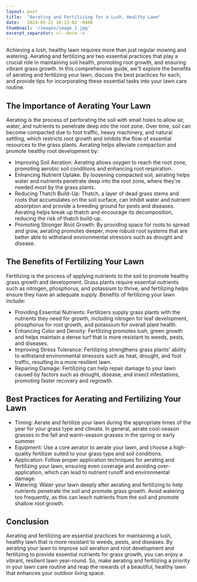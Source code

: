 ```yaml
---
layout: post
title:  "Aerating and Fertilizing for a Lush, Healthy Lawn"
date:   2024-05-21 16:13:02 -0400
thumbnail: '/images/image_1.jpg'
excerpt_separator: <!--more-->
---
```

Achieving a lush, healthy lawn requires more than just regular mowing and watering. <!--more-->Aerating and fertilizing are two essential practices that play a crucial role in maintaining soil health, promoting root growth, and ensuring vibrant grass growth. In this comprehensive guide, we'll explore the benefits of aerating and fertilizing your lawn, discuss the best practices for each, and provide tips for incorporating these essential tasks into your lawn care routine.

## The Importance of Aerating Your Lawn
Aerating is the process of perforating the soil with small holes to allow air, water, and nutrients to penetrate deep into the root zone. Over time, soil can become compacted due to foot traffic, heavy machinery, and natural settling, which restricts root growth and inhibits the flow of essential resources to the grass plants. Aerating helps alleviate compaction and promote healthy root development by:
* Improving Soil Aeration: Aerating allows oxygen to reach the root zone, promoting aerobic soil conditions and enhancing root respiration.
* Enhancing Nutrient Uptake: By loosening compacted soil, aerating helps water and nutrients penetrate deep into the root zone, where they're needed most by the grass plants.
* Reducing Thatch Build-Up: Thatch, a layer of dead grass stems and roots that accumulates on the soil surface, can inhibit water and nutrient absorption and provide a breeding ground for pests and diseases. Aerating helps break up thatch and encourage its decomposition, reducing the risk of thatch build-up.
* Promoting Stronger Root Growth: By providing space for roots to spread and grow, aerating promotes deeper, more robust root systems that are better able to withstand environmental stressors such as drought and disease.

## The Benefits of Fertilizing Your Lawn
Fertilizing is the process of applying nutrients to the soil to promote healthy grass growth and development. Grass plants require essential nutrients such as nitrogen, phosphorus, and potassium to thrive, and fertilizing helps ensure they have an adequate supply. Benefits of fertilizing your lawn include:
* Providing Essential Nutrients: Fertilizers supply grass plants with the nutrients they need for growth, including nitrogen for leaf development, phosphorus for root growth, and potassium for overall plant health.
* Enhancing Color and Density: Fertilizing promotes lush, green growth and helps maintain a dense turf that is more resistant to weeds, pests, and diseases.
* Improving Stress Tolerance: Fertilizing strengthens grass plants' ability to withstand environmental stressors such as heat, drought, and foot traffic, resulting in a more resilient lawn.
* Repairing Damage: Fertilizing can help repair damage to your lawn caused by factors such as drought, disease, and insect infestations, promoting faster recovery and regrowth.

## Best Practices for Aerating and Fertilizing Your Lawn
* Timing: Aerate and fertilize your lawn during the appropriate times of the year for your grass type and climate. In general, aerate cool-season grasses in the fall and warm-season grasses in the spring or early summer.
* Equipment: Use a core aerator to aerate your lawn, and choose a high-quality fertilizer suited to your grass type and soil conditions.
* Application: Follow proper application techniques for aerating and fertilizing your lawn, ensuring even coverage and avoiding over-application, which can lead to nutrient runoff and environmental damage.
* Watering: Water your lawn deeply after aerating and fertilizing to help nutrients penetrate the soil and promote grass growth. Avoid watering too frequently, as this can leach nutrients from the soil and promote shallow root growth.

## Conclusion
Aerating and fertilizing are essential practices for maintaining a lush, healthy lawn that is more resistant to weeds, pests, and diseases. By aerating your lawn to improve soil aeration and root development and fertilizing to provide essential nutrients for grass growth, you can enjoy a vibrant, resilient lawn year-round. So, make aerating and fertilizing a priority in your lawn care routine and reap the rewards of a beautiful, healthy lawn that enhances your outdoor living space.
